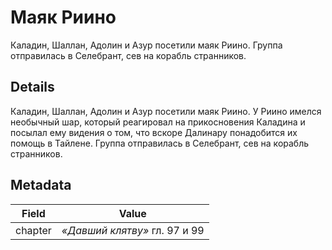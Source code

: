 # Маяк Риино
Каладин, Шаллан, Адолин и Азур посетили маяк Риино. Группа отправилась в Селебрант, сев на корабль странников.

## Details
Каладин, Шаллан, Адолин и Азур посетили маяк Риино. У Риино имелся необычный шар, который реагировал на прикосновения Каладина и посылал ему видения о том, что вскоре Далинару понадобится их помощь в Тайлене. Группа отправилась в Селебрант, сев на корабль странников.

## Metadata
| Field | Value |
| ----- | ----- |
| chapter | *«Давший клятву»* гл. 97 и 99 |
